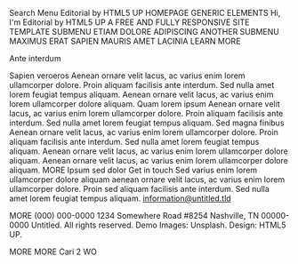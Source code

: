 

Search
Menu
Editorial by HTML5 UP
HOMEPAGE
GENERIC
ELEMENTS
Hi, I'm Editorial by HTML5 UP
A FREE AND FULLY RESPONSIVE SITE TEMPLATE
SUBMENU
ETIAM DOLORE
ADIPISCING
ANOTHER SUBMENU
MAXIMUS ERAT
SAPIEN MAURIS
AMET LACINIA
LEARN MORE

Ante interdum


Sapien veroeros
Aenean ornare velit lacus, ac varius enim lorem ullamcorper dolore. Proin aliquam facilisis ante interdum. Sed nulla amet lorem feugiat tempus aliquam.
Aenean ornare velit lacus, ac varius enim lorem ullamcorper dolore aliquam.
Quam lorem ipsum
Aenean ornare velit lacus, ac varius enim lorem ullamcorper dolore. Proin aliquam facilisis ante interdum. Sed nulla amet lorem feugiat tempus aliquam.
Sed magna finibus
Aenean ornare velit lacus, ac varius enim lorem ullamcorper dolore. Proin aliquam facilisis ante interdum. Sed nulla amet lorem feugiat tempus aliquam.
Aenean ornare velit lacus, ac varius enim
lorem ullamcorper dolore aliquam.
Aenean ornare velit lacus, ac varius enim lorem ullamcorper dolore aliquam.
MORE
Ipsum sed dolor
Get in touch
Sed varius enim lorem ullamcorper dolore aliquam aenean ornare velit lacus, ac varius enim lorem ullamcorper dolore. Proin sed aliquam facilisis ante interdum. Sed nulla amet lorem feugiat tempus aliquam.
information@untitled.tld


MORE
(000) 000-0000
1234 Somewhere Road #8254
Nashville, TN 00000-0000
Untitled. All rights reserved. Demo Images:
Unsplash. Design: HTML5 UP.

MORE
MORE
Cari 2
WO
